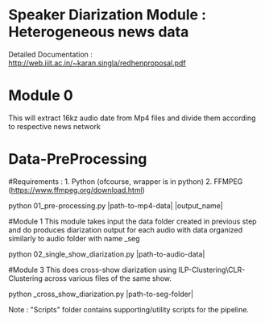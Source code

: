 # Speaker Diarization Module : Heterogeneous news data

Detailed Documentation : http://web.iiit.ac.in/~karan.singla/redhenproposal.pdf

# Module 0
This will extract 16kz audio date from Mp4 files and divide them according to respective news network
# Data-PreProcessing

#Requirements :
     1. Python (ofcourse, wrapper is in python)
     2. FFMPEG (https://www.ffmpeg.org/download.html)

python 01_pre-processing.py |path-to-mp4-data| |output_name|

#Module 1
This module takes input the data folder created in previous step and do produces diarization output for each audio with data organized similarly to audio folder with name <inp>_seg

python 02_single_show_diarization.py |path-to-audio-data|

#Module 3
This does cross-show diarization using ILP-Clustering\CLR-Clustering across various files of the same show.

python _cross_show_diarization.py |path-to-seg-folder|

Note : "Scripts" folder contains supporting/utility scripts for the pipeline.

